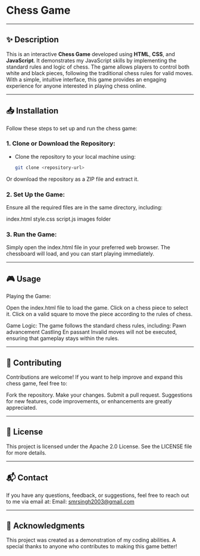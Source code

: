 # Chess Game
---
## ✨ Description

This is an interactive **Chess Game** developed using **HTML**, **CSS**, and **JavaScript**. It demonstrates my JavaScript skills by implementing the standard rules and logic of chess. The game allows players to control both white and black pieces, following the traditional chess rules for valid moves. With a simple, intuitive interface, this game provides an engaging experience for anyone interested in playing chess online.

---

## 📥 Installation

Follow these steps to set up and run the chess game:

### 1. Clone or Download the Repository:

- Clone the repository to your local machine using:

  ```bash
  git clone <repository-url>
  ```
Or download the repository as a ZIP file and extract it.

### 2. Set Up the Game:

Ensure all the required files are in the same directory, including:

index.html
style.css
script.js
images folder

### 3. Run the Game:

Simply open the index.html file in your preferred web browser. The chessboard will load, and you can start playing immediately.

---

##  🎮 Usage

Playing the Game:

Open the index.html file to load the game.
Click on a chess piece to select it.
Click on a valid square to move the piece according to the rules of chess.

Game Logic:
The game follows the standard chess rules, including:
Pawn advancement
Castling
En passant
Invalid moves will not be executed, ensuring that gameplay stays within the rules.

---
## 🤝 Contributing

Contributions are welcome! If you want to help improve and expand this chess game, feel free to:

Fork the repository.
Make your changes.
Submit a pull request.
Suggestions for new features, code improvements, or enhancements are greatly appreciated.

---
## 📜 License

This project is licensed under the Apache 2.0 License. See the LICENSE file for more details.

---

## 📬 Contact

If you have any questions, feedback, or suggestions, feel free to reach out to me via email at:
Email: smrsingh2003@gmail.com

---

## 🙏 Acknowledgments

This project was created as a demonstration of my coding abilities. A special thanks to anyone who contributes to making this game better!

